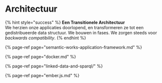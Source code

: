 # Architectuur

{% hint style="success" %}
**Een Transitionele Architectuur**  
We herzien onze applicaties doorlopend, en transformeren ze tot een gedistribueerde data structuur. We bouwen in fases. We zorgen steeds voor _backwards compatibility_.
{% endhint %}

{% page-ref page="semantic-works-application-framework.md" %}

{% page-ref page="docker.md" %}

{% page-ref page="linked-data-and-sparql/" %}

{% page-ref page="ember.js.md" %}



